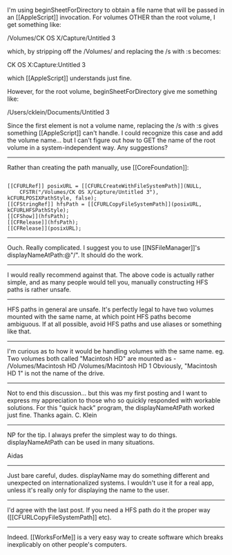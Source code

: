 I'm using beginSheetForDirectory to obtain a file name that will be passed in an [[AppleScript]] invocation.
For volumes OTHER than the root volume, I get something like:

/Volumes/CK OS X/Capture/Untitled 3

which, by stripping off the /Volumes/ and replacing the /s with :s becomes:

CK OS X:Capture:Untitled 3

which [[AppleScript]] understands just fine.

However, for the root volume, beginSheetForDirectory give me something like:

/Users/cklein/Documents/Untitled 3

Since the first element is not a volume name, replacing the /s with :s gives something [[AppleScript]] can't handle.
I could recognize this case and add the volume name... but I can't figure out how to GET the name of the root
volume in a system-independent way. Any suggestions?

----

Rather than creating the path manually, use [[CoreFoundation]]:

<code>
[[CFURLRef]] posixURL = [[CFURLCreateWithFileSystemPath]](NULL, 
    CFSTR("/Volumes/CK OS X/Capture/Untitled 3"), kCFURLPOSIXPathStyle, false);
[[CFStringRef]] hfsPath = [[CFURLCopyFileSystemPath]](posixURL, kCFURLHFSPathStyle);
[[CFShow]](hfsPath);
[[CFRelease]](hfsPath);
[[CFRelease]](posixURL);
</code>

----

Ouch. Really complicated. I suggest you to use [[NSFileManager]]'s displayNameAtPath:@"/". It should do the work.

----

I would really recommend against that. The above code is actually rather simple, and as many people would tell you, manually constructing HFS paths is rather unsafe.

----

HFS paths in general are unsafe. It's perfectly legal to have two volumes mounted with the same name, at which point HFS paths become ambiguous. If at all possible, avoid HFS paths and use aliases or something like that.

----

I'm curious as to how it would be handling volumes with the same name.
eg. Two volumes both called "Macintosh HD" are mounted as -
/Volumes/Macintosh HD
/Volumes/Macintosh HD 1
Obviously, "Macintosh HD 1" is not the name of the drive.

----

Not to end this discussion... but this was my first posting and I want to express my appreciation to those who so quickly responded with workable solutions. For this "quick hack" program, the displayNameAtPath worked just fine. Thanks again. C. Klein

----

NP for the tip. I always prefer the simplest way to do things. displayNameAtPath can be used in many situations.

Aidas

----

Just bare careful, dudes. displayName may do something different and unexpected on internationalized systems. I wouldn't use it for a real app, unless it's really only for displaying the name to the user.

----

I'd agree with the last post. If you need a HFS path do it the proper way ([[CFURLCopyFileSystemPath]] etc).

----
Indeed. [[WorksForMe]] is a very easy way to create software which breaks inexplicably on other people's computers.